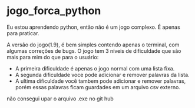 # jogo_forca_python
Eu estou aprendendo python, então não é um jogo complexo. É apenas para praticar.

A versão do jogo(1.9), é bem simples contendo apenas o terminal, com algumas correções de bugs. O jogo tem 3 níveis de dificuldade que são mais para mim do que para o usuário:

- A primeira dificuldade é apenas o jogo normal com uma lista fixa.
- A segunda dificuldade voce pode adicionar e remover palavras da lista.
- A ultima dificuldade você tambem pode adicionar e remover palavras, porém essas palavras ficam guardades em um arquivo csv externo.

não consegui upar o arquivo .exe no git hub
